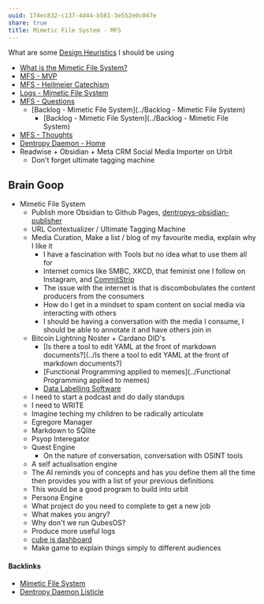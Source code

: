 ```yaml
---
uuid: 174ec832-c137-4d44-b581-3e552e0c047e
share: true
title: Mimetic File System - MFS
---
```

What are some [Design Heuristics](../5e01e1ef-4aa4-491d-8ac3-8f0343201a97) I should be using

* [What is the Mimetic File System?](../d6bc0e0e-54f2-4389-a143-3bb60f8daa61)
* [MFS - MVP](../728984f8-e3d3-4240-b500-1f82862993c2)
* [MFS - Heilmeier Catechism](../c24284e0-dfe6-443d-978c-82d6bc2384a0)
* [Logs - Mimetic File System](../44e97955-3c27-4c44-ad3f-35740e9b3990)
* [MFS - Questions](../3aea3735-f4db-4e42-be73-909c55bcf060) 
	* [Backlog - Mimetic File System](../Backlog - Mimetic File System)
		* [Backlog - Mimetic File System](../Backlog - Mimetic File System)
* [MFS - Thoughts](../d107b0cc-7fe9-4d95-84bc-ad06cb6ddfa4)
* [Dentropy Daemon - Home](../488cb22c-91d3-4d1e-bd47-b1588e3fb899)
* Readwise + Obsidian + Meta CRM Social Media Importer on Urbit
	* Don't forget ultimate tagging machine



## Brain Goop

* Mimetic File System
	* Publish more Obsidian to Github Pages, [dentropys-obsidian-publisher](../f43d858e-c32e-4d15-bfc4-456bb7f56ceb)
	* URL Contextualizer / Ultimate Tagging Machine
	* Media Curation, Make a list / blog of my favourite media, explain why I like it
		* I have a fascination with Tools but no idea what to use them all for
		* Internet comics like SMBC, XKCD, that feminist one I follow on Instagram, and [CommitStrip](https://www.commitstrip.com/en/)
		* The issue with the internet is that is discombobulates the content producers from the consumers
		* How do I get in a mindset to spam content on social media via interacting with others
		* I should be having a conversation with the media I consume, I should be able to annotate it and have others join in
	* Bitcoin Lightning Noster + Cardano DID's
		* [Is there a tool to edit YAML at the front of markdown documents?](../Is there a tool to edit YAML at the front of markdown documents?)
		* [Functional Programming applied to memes](../Functional Programming applied to memes)
		* [Data Labelling Software](../0c54edbf-e89a-4694-a615-f9eeb2935485)
	* I need to start a podcast and do daily standups
	* I need to WRITE
	* Imagine teching my children to be radically articulate
	* Egregore Manager
	* Markdown to SQlite
	* Psyop Interegator
	* Quest Engine
		* On the nature of conversation, conversation with OSINT tools
	* A self actualisation engine
	* The AI reminds you of concepts and has you define them all the time then provides you with a list of your previous definitions
	* This would be a good program to build into urbit
	* Persona Engine
	* What project do you need to complete to get a new job
	* What makes you angry?
	* Why don't we run QubesOS?
	* Produce more useful logs
	* [cube js dashboard](../33b20e38-1e7e-4945-816e-58e9c7d58f5b)
	* Make game to explain things simply to different audiences

#### Backlinks

* [Mimetic File System](/b93b6058-c6a0-488e-a4b1-13bfe452b1c7)
* [Dentropy Daemon Listicle](/15c66694-3dc9-4115-afb8-887a6e52ffea)